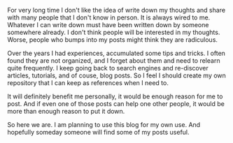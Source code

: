 <!--
.. title: Why do I post
.. slug: why-i-post
.. date: 2020-11-29 23:29:40 UTC
.. tags: 
.. category: 
.. link: 
.. description: 
.. type: text
-->

For very long time I don't like the idea of write down my thoughts and share with many people that I don't know in person. It is always wired to me. Whatever I can write down must have been written down by someone somewhere already. I don't think people will be interested in my thoughts. Worse, people who bumps into my posts might think they are radiculous.

Over the years I had experiences, accumulated some tips and tricks. I often found they are not organized, and I forget about them and need to relearn quite frequently. I keep going back to search engines and re-discover articles, tutorials, and of couse, blog posts. So I feel I should create my own repository that I can keep as references when I need to.

It will definitely benefit me personally, it would be enough reason for me to post. And if even one of those posts can help one other people, it would be more than enough reason to put it down.

So here we are. I am planning to use this blog for my own use. And hopefully someday someone will find some of my posts useful.
